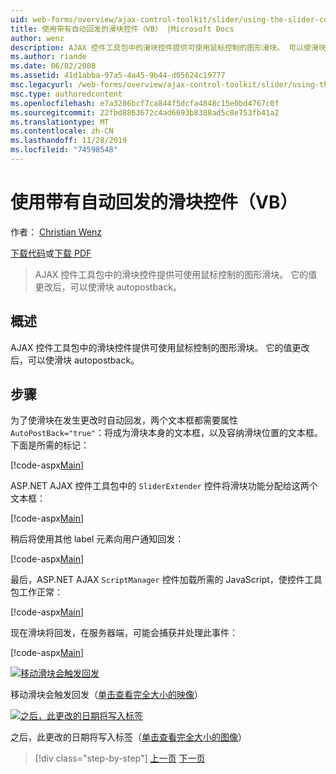 ```yaml
---
uid: web-forms/overview/ajax-control-toolkit/slider/using-the-slider-control-with-auto-postback-vb
title: 使用带有自动回发的滑块控件（VB） |Microsoft Docs
author: wenz
description: AJAX 控件工具包中的滑块控件提供可使用鼠标控制的图形滑块。 可以使滑块 autopost 。
ms.author: riande
ms.date: 06/02/2008
ms.assetid: 41d1abba-97a5-4a45-9b44-d05624c19777
msc.legacyurl: /web-forms/overview/ajax-control-toolkit/slider/using-the-slider-control-with-auto-postback-vb
msc.type: authoredcontent
ms.openlocfilehash: e7a3286bcf7ca844f5dcfa4848c15e0bd4767c0f
ms.sourcegitcommit: 22fbd8863672c4ad6693b8388ad5c8e753fb41a2
ms.translationtype: MT
ms.contentlocale: zh-CN
ms.lasthandoff: 11/28/2019
ms.locfileid: "74598548"
---
```

# <a name="using-the-slider-control-with-auto-postback-vb"></a>使用带有自动回发的滑块控件（VB）

作者： [Christian Wenz](https://github.com/wenz)

[下载代码](https://download.microsoft.com/download/9/3/f/93f8daea-bebd-4821-833b-95205389c7d0/Slider1.vb.zip)或[下载 PDF](https://download.microsoft.com/download/b/6/a/b6ae89ee-df69-4c87-9bfb-ad1eb2b23373/slider1VB.pdf)

> AJAX 控件工具包中的滑块控件提供可使用鼠标控制的图形滑块。 它的值更改后，可以使滑块 autopostback。

## <a name="overview"></a>概述

AJAX 控件工具包中的滑块控件提供可使用鼠标控制的图形滑块。 它的值更改后，可以使滑块 autopostback。

## <a name="steps"></a>步骤

为了使滑块在发生更改时自动回发，两个文本框都需要属性 `AutoPostBack="true"`：将成为滑块本身的文本框，以及容纳滑块位置的文本框。 下面是所需的标记：

[!code-aspx[Main](using-the-slider-control-with-auto-postback-vb/samples/sample1.aspx)]

ASP.NET AJAX 控件工具包中的 `SliderExtender` 控件将滑块功能分配给这两个文本框：

[!code-aspx[Main](using-the-slider-control-with-auto-postback-vb/samples/sample2.aspx)]

稍后将使用其他 label 元素向用户通知回发：

[!code-aspx[Main](using-the-slider-control-with-auto-postback-vb/samples/sample3.aspx)]

最后，ASP.NET AJAX `ScriptManager` 控件加载所需的 JavaScript，使控件工具包工作正常：

[!code-aspx[Main](using-the-slider-control-with-auto-postback-vb/samples/sample4.aspx)]

现在滑块将回发，在服务器端，可能会捕获并处理此事件：

[!code-aspx[Main](using-the-slider-control-with-auto-postback-vb/samples/sample5.aspx)]

[![移动滑块会触发回发](using-the-slider-control-with-auto-postback-vb/_static/image2.png)](using-the-slider-control-with-auto-postback-vb/_static/image1.png)

移动滑块会触发回发（[单击查看完全大小的映像](using-the-slider-control-with-auto-postback-vb/_static/image3.png)）

[![之后，此更改的日期将写入标签](using-the-slider-control-with-auto-postback-vb/_static/image5.png)](using-the-slider-control-with-auto-postback-vb/_static/image4.png)

之后，此更改的日期将写入标签（[单击查看完全大小的图像](using-the-slider-control-with-auto-postback-vb/_static/image6.png)）

> [!div class="step-by-step"]
> [上一页](databinding-the-slider-control-cs.md)
> [下一页](databinding-the-slider-control-vb.md)
